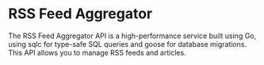# RSS Feed Aggregator
The RSS Feed Aggregator API is a high-performance service built using Go, 
using sqlc for type-safe SQL queries and goose for database migrations. 
This API allows you to manage RSS feeds and articles.



